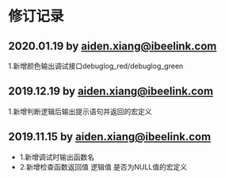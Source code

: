 
# 修订记录

## 2020.01.19 by aiden.xiang@ibeelink.com
1.新增颜色输出调试接口debuglog_red/debuglog_green

## 2019.12.19 by aiden.xiang@ibeelink.com
1.新增判断逻辑后输出提示语句并返回的宏定义

## 2019.11.15 by aiden.xiang@ibeelink.com
- 1.新增调试时输出函数名
- 2.新增检查函数返回值 逻辑值 是否为NULL值的宏定义